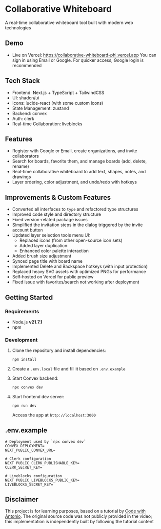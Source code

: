 # Collaborative Whiteboard

A real-time collaborative whiteboard tool built with modern web technologies

## Demo

- Live on Vercel: https://collaborative-whiteboard-phi.vercel.app
  You can sign in using Email or Google. For quicker access, Google login is recommended


## Tech Stack

- Frontend: Next.js + TypeScript + TailwindCSS  
- UI: shadcn/ui  
- Icons: lucide-react (with some custom icons)  
- State Management: zustand  
- Backend: convex  
- Auth: clerk  
- Real-time Collaboration: liveblocks  

## Features

- Register with Google or Email, create organizations, and invite collaborators  
- Search for boards, favorite them, and manage boards (add, delete, rename)
- Real-time collaborative whiteboard to add text, shapes, notes, and drawings  
- Layer ordering, color adjustment, and undo/redo with hotkeys

## Improvements & Custom Features

- Converted all interfaces to `type` and refactored type structures  
- Improved code style and directory structure  
- Fixed version-related package issues  
- Simplified the invitation steps in the dialog triggered by the invite account button
- Updated layer selection tools menu UI:
  - Replaced icons (from other open-source icon sets)
  - Added layer duplication  
  - Enhanced color palette interaction  
- Added brush size adjustment  
- Synced page title with board name  
- Implemented Delete and Backspace hotkeys (with input protection) 
- Replaced heavy SVG assets with optimized PNGs for performance 
- Self-hosted on Vercel for public preview  
- Fixed issue with favorites/search not working after deployment

## Getting Started

### Requirements

- Node.js **v21.7.1**
- npm

### Development

1. Clone the repository and install dependencies:

   ```bash
   npm install
   ```

2. Create a `.env.local` file and fill it based on `.env.example`

3. Start Convex backend:

   ```bash
   npx convex dev
   ```

4. Start frontend dev server:

   ```bash
   npm run dev
   ```

   Access the app at `http://localhost:3000`

## .env.example

```env
# Deployment used by `npx convex dev`
CONVEX_DEPLOYMENT=
NEXT_PUBLIC_CONVEX_URL=

# Clerk configuration
NEXT_PUBLIC_CLERK_PUBLISHABLE_KEY=
CLERK_SECRET_KEY=

# Liveblocks configuration
NEXT_PUBLIC_LIVEBLOCKS_PUBLIC_KEY=
LIVEBLOCKS_SECRET_KEY=
```

## Disclaimer

This project is for learning purposes, based on a tutorial by [Code with Antonio](https://www.youtube.com/@codewithantonio). The original source code was not publicly provided in the video; this implementation is independently built by following the tutorial content